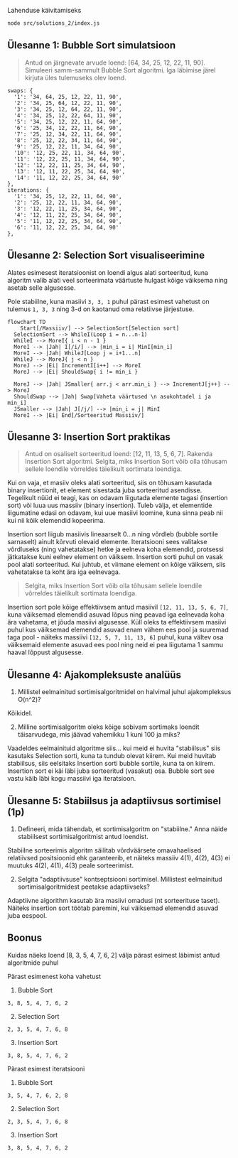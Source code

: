 Lahenduse käivitamiseks

```sh
node src/solutions_2/index.js
```

## Ülesanne 1: Bubble Sort simulatsioon

> Antud on järgnevate arvude loend: [64, 34, 25, 12, 22, 11, 90]. Simuleeri samm-sammult Bubble Sort algoritmi. Iga läbimise järel kirjuta üles tulemuseks olev loend.

```
swaps: {
  '1': '34, 64, 25, 12, 22, 11, 90',
  '2': '34, 25, 64, 12, 22, 11, 90',
  '3': '34, 25, 12, 64, 22, 11, 90',
  '4': '34, 25, 12, 22, 64, 11, 90',
  '5': '34, 25, 12, 22, 11, 64, 90',
  '6': '25, 34, 12, 22, 11, 64, 90',
  '7': '25, 12, 34, 22, 11, 64, 90',
  '8': '25, 12, 22, 34, 11, 64, 90',
  '9': '25, 12, 22, 11, 34, 64, 90',
  '10': '12, 25, 22, 11, 34, 64, 90',
  '11': '12, 22, 25, 11, 34, 64, 90',
  '12': '12, 22, 11, 25, 34, 64, 90',
  '13': '12, 11, 22, 25, 34, 64, 90',
  '14': '11, 12, 22, 25, 34, 64, 90'
},
iterations: {
  '1': '34, 25, 12, 22, 11, 64, 90',
  '2': '25, 12, 22, 11, 34, 64, 90',
  '3': '12, 22, 11, 25, 34, 64, 90',
  '4': '12, 11, 22, 25, 34, 64, 90',
  '5': '11, 12, 22, 25, 34, 64, 90',
  '6': '11, 12, 22, 25, 34, 64, 90'
},
```

## Ülesanne 2: Selection Sort visualiseerimine

Alates esimesest iteratsioonist on loendi algus alati sorteeritud, kuna algoritm valib alati veel sorteerimata väärtuste hulgast kõige väiksema ning asetab selle algusesse.

Pole stabiilne, kuna masiivi `3, 3, 1` puhul pärast esimest vahetust on tulemus `1, 3, 3` ning 3-d on kaotanud oma relatiivse järjestuse.

```mermaid
flowchart TD
	Start[/Massiiv/] --> SelectionSort[Selection sort]
  SelectionSort --> WhileI(Loop i = n...n-1)
  WhileI --> MoreI{ i < n - 1 }
  MoreI --> |Jah| I[/i/] --> |min_i = i| MinI[min_i]
  MoreI --> |Jah| WhileJ[Loop j = i+1...n]
  WhileJ --> MoreJ{ j < n }
  MoreJ --> |Ei| IncrementI[i++] --> MoreI
  MoreJ --> |Ei| ShouldSwap{ i != min_i }

  MoreJ --> |Jah| JSmaller{ arr.j < arr.min_i } --> IncrementJ[j++] --> MoreJ
  ShouldSwap --> |Jah| Swap[Vaheta väärtused \n asukohtadel i ja min_i]
  JSmaller --> |Jah| J[/j/] --> |min_i = j| MinI
  MoreI --> |Ei| End[/Sorteeritud Massiiv/]
```

## Ülesanne 3: Insertion Sort praktikas

> Antud on osaliselt sorteeritud loend: [12, 11, 13, 5, 6, 7]. Rakenda Insertion Sort algoritmi. Selgita, miks Insertion Sort võib olla tõhusam sellele loendile võrreldes täielikult sortimata loendiga.

Kui on vaja, et masiiv oleks alati sorteeritud, siis on tõhusam kasutada binary insertionit, et element sisestada juba sorteeritud asendisse. Tegelikult nüüd ei teagi, kas on odavam liigutada elemente tagasi (insertion sort) või luua uus massiiv (binary insertion). Tuleb välja, et elementide liigumatine edasi on odavam, kui uue masiivi loomine, kuna sinna peab nii kui nii kõik elemendid kopeerima.

Insertion sort liigub masiivis lineaarselt 0...n ning võrdleb (bubble sortile sarnaselt) ainult kõrvuti olevaid elemente. Iteratsiooni sees valitakse võrdluseks (ning vahetatakse) hetke ja eelneva koha elemendid, protsessi jätkatakse kuni eelnev element on väiksem. Insertion sorti puhul on vasak pool alati sorteeritud. Kui juhtub, et viimane element on kõige väiksem, siis vahetatakse ta koht ära iga eelnevaga.

> Selgita, miks Insertion Sort võib olla tõhusam sellele loendile võrreldes täielikult sortimata loendiga.

Insertion sort pole kõige effektiivsem antud masiivil `[12, 11, 13, 5, 6, 7]`, kuna väiksemad elemendid asuvad lõpus ning peavad iga eelnevada koha ära vahetama, et jõuda masiivi algusesse. Küll oleks ta effektiivsem masiivi puhul kus väiksemad elemendid asuvad enam vähem ees pool ja suuremad taga pool - näiteks massiivi `[12, 5, 7, 11, 13, 6]` puhul, kuna vältev osa väiksemaid elemente asuvad ees pool ning neid ei pea liigutama 1 sammu haaval lõppust algusesse.

## Ülesanne 4: Ajakompleksuste analüüs

1. Millistel eelmainitud sortimisalgoritmidel on halvimal juhul ajakompleksus O(n^2)?

Kõikidel.

2. Milline sortimisalgoritm oleks kõige sobivam sortimaks loendit täisarvudega, mis jäävad vahemikku 1 kuni 100 ja miks?

Vaadeldes eelmainituid algoritme siis... kui meid ei huvita "stabiilsus" siis kasutaks Selection sorti, kuna ta tundub olevat kiirem. Kui meid huvitab stabiilsus, siis eelsitaks Insertion sorti bubble sortile, kuna ta on kiirem. Insertion sort ei käi läbi juba sorteeritud (vasakut) osa. Bubble sort see vastu käib läbi kogu massiivi iga iteratsioon.

## Ülesanne 5: Stabiilsus ja adaptiivsus sortimisel (1p)

1. Defineeri, mida tähendab, et sortimisalgoritm on "stabiilne." Anna näide stabiilsest sortimisalgoritmist antud loendist.

Stabiilne sorteerimis algoritm säilitab võrdväärsete omavahaelised relatiivsed positsioonid ehk garanteerib, et näiteks massiiv 4(1), 4(2), 4(3) ei muutuks 4(2), 4(1), 4(3) peale sorteerimist.

2. Selgita "adaptiivsuse" kontseptsiooni sortimisel. Millistest eelmainitud sortimisalgoritmidest peetakse adaptiivseks?

Adaptiivne algorithm kasutab ära masiivi omadusi (nt sorteerituse taset). Näiteks insertion sort töötab paremini, kui väiksemad elemendid asuvad juba eespool.

## Boonus

Kuidas näeks loend [8, 3, 5, 4, 7, 6, 2] välja pärast esimest läbimist antud algoritmide puhul

Pärast esimenest koha vahetust

1. Bubble Sort

```
3, 8, 5, 4, 7, 6, 2
```

2. Selection Sort

```
2, 3, 5, 4, 7, 6, 8
```

3. Insertion Sort

```
3, 8, 5, 4, 7, 6, 2
```

Pärast esimest iteratsiooni

1. Bubble Sort

```
3, 5, 4, 7, 6, 2, 8
```

2. Selection Sort

```
2, 3, 5, 4, 7, 6, 8
```

3. Insertion Sort

```
3, 8, 5, 4, 7, 6, 2
```
